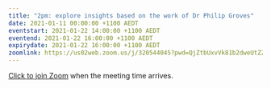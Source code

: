 ```yaml
---
title: "2pm: explore insights based on the work of Dr Philip Groves"
date: 2021-01-11 00:00:00 +1100 AEDT
eventstart: 2021-01-22 14:00:00 +1100 AEDT
eventend: 2021-01-22 16:00:00 +1100 AEDT
expirydate: 2021-01-22 16:00:00 +1100 AEDT
zoomlink: https://us02web.zoom.us/j/320544045?pwd=QjZtbUxvVk81b2dweUtZZTE3ZE9IZz09
---
```


[Click to join Zoom](https://us02web.zoom.us/j/320544045?pwd=QjZtbUxvVk81b2dweUtZZTE3ZE9IZz09) when the meeting time arrives.
